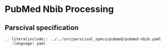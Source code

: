# PubMed Nbib Processing

## Parscival specification

```eval_rst
.. literalinclude:: ../../src/parscival_specs/pubmed/pubmed-nbib.yaml
   :language: yaml
```

